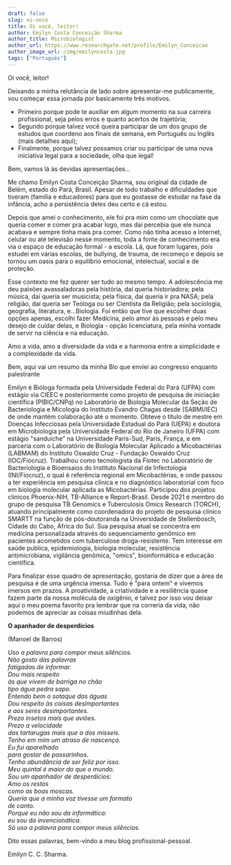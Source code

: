 ```yaml
---
draft: false
slug: oi-voce
title: Oi você, leitor!
author: Emilyn Costa Conceição Sharma
author_title: Microbiologist
author_url: https://www.researchgate.net/profile/Emilyn_Conceicao
author_image_url: /img/emilyncosta.jpg
tags: ["Português"]
---
```


Oi você, leitor!

<!--truncate-->

<div style={{"text-align": "justify"}}> 

Deixando a minha relutância de lado sobre apresentar-me publicamente, vou começar essa jornada por basicamente três motivos.

  

*   Primeiro porque pode te auxiliar em algum momento na sua carreira profissional, seja pelos erros e quanto acertos de trajetória;
*   Segundo porque talvez você queira participar de um dos grupo de estudos que coordeno aos finais de semana, em Português ou Inglês (mais detalhes aqui);
*   Finalmente, porque talvez possamos criar ou participar de uma nova iniciativa legal para a sociedade, olha que legal!

  

Bem, vamos lá às devidas apresentações...

  

Me chamo Emilyn Costa Conceição Sharma, sou original da cidade de Belém, estado do Pará, Brasil. Apesar de todo trabalho e dificuldades que tiveram (família e educadores) para que eu gostasse de estudar na fase da infância, acho a persistência deles deu certo e cá estou.

  

Depois que amei o conhecimento, ele foi pra mim como um chocolate que queria comer e comer pra acabar logo, mas daí percebia que ele nunca acabava e sempre tinha mais pra comer. Como não tinha acesso a internet, celular ou até televisão nesse momento, toda a fonte de conhecimento era via o espaço de educação formal - a escola. Lá, que foram lugares, pois estudei em várias escolas, de bullying, de trauma, de recomeço e depois se tornou um oasis para o equilíbrio emocional, intelectual, social e de proteção.

  

Esse contexto me fez querer ser tudo ao mesmo tempo. A adolescência me deu paixões avassaladoras pela história, daí queria historiadora; pela música, daí queria ser musicista; pela física, daí queria ir pra NASA; pela religião, daí queria ser Teóloga ou ser Cientista da Religião; pela sociologia, geografia, literatura, e...Biologia. Foi então que tive que escolher duas opções apenas, escolhi fazer Medicina, pelo amor às pessoas e pelo meu desejo de cuidar delas, e Biologia - opção licenciatura, pela minha vontade de servir na ciência e na educação.

  

Amo a vida, amo a diversidade da vida e a harmonia entre a simplicidade e a complexidade da vida.

  

Bem, aqui vai um resumo da minha Bio que enviei ao congresso enquanto palestrante

  

Emilyn é Bióloga formada pela Universidade Federal do Pará (UFPA) com estágio via CIEEC e posteriormente como projeto de pesquisa de iniciação científica (PIBIC/CNPq) no Laboratório de Biologia Molecular da Seção de Bacteriologia e Micologia do Instituto Evandro Chagas desde (SABMI/IEC) de onde mantém colaboração até o momento. Obteve o título de mestre em Doenças Infecciosas pela Universidade Estadual do Pará (UEPA) e doutora em Microbiologia pela Universidade Federal do Rio de Janeiro (UFPA) com estágio "sanduiche" na Universidade Paris-Sud, Paris, França, e em parceria com o Laboratório de Biologia Molecular Aplicado a Micobactérias (LABMAM) do Instituto Oswaldo Cruz - Fundação Oswaldo Cruz (IOC/Fiocruz). Trabalhou como tecnologista da Fiotec no Laboratório de Bacteriologia e Bioensaios do Instituto Nacional de Infectologia (INI/Fiocruz), o qual é referência regional em Micobactérias, e onde passou a ter experiência em pesquisa clínica e no diagnóstico laboratorial com foco em biologia molecular aplicada as Micobactérias. Participou dos projetos clinicos Phoenix-NIH, TB-Alliance e Report-Brasil. Desde 2021 é membro do grupo de pesquisa TB Genomics e Tuberculosis Omics Research (TORCH), atuando principalmente como coordenadora do projeto de pesquisa clínico SMARTT na função de pós-doutoranda na Universidade de Stellenbosch, Cidade do Cabo, África do Sul. Sua pesquisa atual se concentra em medicina personalizada através do sequenciamento genômico em pacientes acometidos com tuberculose droga-resistente. Tem interesse em saúde publica, epidemiologia, biologia molecular, resistência antimicrobiana, vigilância genômica, "omics", bioinformática e educação científica.

  

Para finalizar esse quadro de apresentação, gostaria de dizer que a área de pesquisa é de uma urgência imensa. Tudo é "para ontem" e vivemos imersos em prazos. A proatividade, a criatividade e a resiliência quase fazem parte da nossa molécula de oxigênio, e talvez por isso vou deixar aqui o meu poema favorito pra lembrar que na correria da vida, não podemos de apreciar as coisas miudinhas dela.

  

**O apanhador de desperdícios**

(Manoel de Barros)

_Uso a palavra para compor meus silêncios._  
_Não gosto das palavras_  
_fatigadas de informar._  
_Dou mais respeito_  
_às que vivem de barriga no chão_  
_tipo água pedra sapo._  
_Entendo bem o sotaque das águas_  
_Dou respeito às coisas desimportantes_  
_e aos seres desimportantes._  
_Prezo insetos mais que aviões._  
_Prezo a velocidade_  
_das tartarugas mais que a dos mísseis._  
_Tenho em mim um atraso de nascença._  
_Eu fui aparelhado_  
_para gostar de passarinhos._  
_Tenho abundância de ser feliz por isso._  
_Meu quintal é maior do que o mundo._  
_Sou um apanhador de desperdícios:_  
_Amo os restos_  
_como as boas moscas._  
_Queria que a minha voz tivesse um formato_  
_de canto._  
_Porque eu não sou da informática:_  
_eu sou da invencionática._  
_Só uso a palavra para compor meus silêncios._  

  

Dito essas palavras, bem-vindo a meu blog profissional-pessoal.
  

Emilyn C. C. Sharma.

</div>
